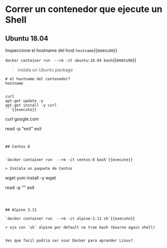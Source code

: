 # Correr un contenedor que ejecute un Shell

## Ubuntu 18.04

Inspeccione el hostname del host
`hostname`{{execute}}


`docker container run  --rm -it ubuntu:18.04 bash`{{execute}}

> instala un Ubuntu package

```
# el hostname del contenedor?
hostname


curl
apt-get update -y
apt-get install -y curl
```{{execute}}

```
curl google.com

read -p "exit"
exit
```{{execute}}


## Centos 8


`docker container run  --rm -it centos:8 bash`{{execute}}

> Instala un paquete de Centos

```
wget
yum install -y wget

read -p ""
exit
```{{execute}}



## Alpine 3.11

`docker container run  --rm -it alpine:3.11 sh`{{execute}}

> ojo con `sh` alpine por default no trae bash (bourne again shell)


Ves que facil podria ser usar Docker para aprender Linux?
